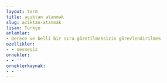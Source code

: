 ```yaml
---
layout: term
title: açıktan atanmak
slug: aciktan-atanmak
lisan: Türkçe
anlamlar:
- Derece ve belli bir sıra gözetilmeksizin görevlendirilmek
ozellikler:
- - nesnesiz
ornekler:
- - ''
orneklerkaynak:
- - ''
---
```

